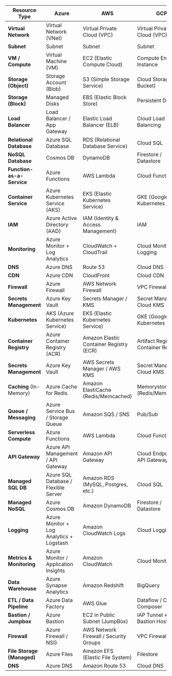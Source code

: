 | **Resource Type**         | **Azure**                      | **AWS**                            | **GCP**                        |
| ------------------------- | ------------------------------ | ---------------------------------- | ------------------------------ |
| **Virtual Network**       | Virtual Network (VNet)         | Virtual Private Cloud (VPC)        | Virtual Private Cloud (VPC)    |
| **Subnet**                | Subnet                         | Subnet                             | Subnet                         |
| **VM / Compute**          | Virtual Machine (VM)           | EC2 (Elastic Compute Cloud)        | Compute Engine Instance        |
| **Storage (Object)**      | Storage Account (Blob)         | S3 (Simple Storage Service)        | Cloud Storage (GCS Bucket)     |
| **Storage (Block)**       | Managed Disks                  | EBS (Elastic Block Store)          | Persistent Disks               |
| **Load Balancer**         | Load Balancer / App Gateway    | Elastic Load Balancer (ELB)        | Cloud Load Balancing           |
| **Relational Database**   | Azure SQL Database             | RDS (Relational Database Service)  | Cloud SQL                      |
| **NoSQL Database**        | Cosmos DB                      | DynamoDB                           | Firestore / Datastore          |
| **Function-as-a-Service** | Azure Functions                | AWS Lambda                         | Cloud Functions                |
| **Container Service**     | Azure Kubernetes Service (AKS) | EKS (Elastic Kubernetes Service)   | GKE (Google Kubernetes Engine) |
| **IAM**                   | Azure Active Directory (AAD)   | IAM (Identity & Access Management) | IAM                            |
| **Monitoring**            | Azure Monitor + Log Analytics  | CloudWatch + CloudTrail            | Cloud Monitoring + Logging     |
| **DNS**                   | Azure DNS                      | Route 53                           | Cloud DNS                      |
| **CDN**                   | Azure CDN                      | CloudFront                         | Cloud CDN                      |
| **Firewall**              | Azure Firewall                 | AWS Network Firewall               | VPC Firewall Rules             |
| **Secrets Management**    | Azure Key Vault                | Secrets Manager / KMS              | Secret Manager / Cloud KMS     |
| **Kubernetes**             | AKS (Azure Kubernetes Service)           | EKS (Elastic Kubernetes Service)        | GKE (Google Kubernetes Engine)         |
| **Container Registry**     | Azure Container Registry (ACR)           | Amazon Elastic Container Registry (ECR) | Artifact Registry / Container Registry |
| **Secrets Management**     | Azure Key Vault                          | AWS Secrets Manager / AWS KMS           | Secret Manager / Cloud KMS             |
| **Caching** (In-Memory)    | Azure Cache for Redis                    | Amazon ElastiCache (Redis/Memcached)    | Memorystore (Redis/Memcached)          |
| **Queue / Messaging**      | Azure Service Bus / Storage Queue        | Amazon SQS / SNS                        | Pub/Sub                                |
| **Serverless Compute**     | Azure Functions                          | AWS Lambda                              | Cloud Functions                        |
| **API Gateway**            | Azure API Management / API Gateway       | Amazon API Gateway                      | Cloud Endpoints / API Gateway          |
| **Managed SQL DB**         | Azure SQL Database / Flexible Server     | Amazon RDS (MySQL, Postgres, etc.)      | Cloud SQL                              |
| **Managed NoSQL**          | Azure Cosmos DB                          | Amazon DynamoDB                         | Firestore / Datastore                  |
| **Logging**                | Azure Monitor + Log Analytics + Logstash | Amazon CloudWatch Logs                  | Cloud Logging                          |
| **Metrics & Monitoring**   | Azure Monitor / Application Insights     | Amazon CloudWatch                       | Cloud Monitoring                       |
| **Data Warehouse**         | Azure Synapse Analytics                  | Amazon Redshift                         | BigQuery                               |
| **ETL / Data Pipeline**    | Azure Data Factory                       | AWS Glue                                | Dataflow / Cloud Composer              |
| **Bastion / Jumpbox**      | Azure Bastion                            | EC2 in Public Subnet (JumpBox)          | IAP Tunnel + Bastion Host (GCE)        |
| **Firewall**               | Azure Firewall / NSG                     | AWS Network Firewall / Security Groups  | VPC Firewall Rules                     |
| **File Storage (Managed)** | Azure Files                              | Amazon EFS (Elastic File System)        | Filestore                              |
| **DNS**                    | Azure DNS                                | Amazon Route 53                         | Cloud DNS                              |

